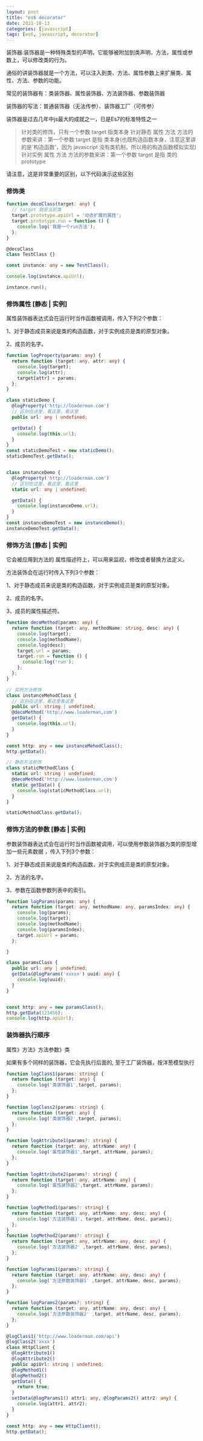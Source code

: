 ```yaml
---
layout: post
title: "es6 decorator"
date: 2021-10-13
categories: [javascript]
tags: [es6, javascript, decorator]
---
```


装饰器:装饰器是一种特殊类型的声明，它能够被附加到类声明，方法，属性或参数上，可以修改类的行为。

通俗的讲装饰器就是一个方法，可以注入到类、方法、属性参数上来扩展类、属性、方法、参数的功能。

常见的装饰器有：类装饰器、属性装饰器、方法装饰器、参数装饰器

装饰器的写法：普通装饰器（无法传参）、装饰器工厂（可传参）

装饰器是过去几年中js最大的成就之一，已是Es7的标准特性之一

> 针对类的修饰，只有一个参数 target 指类本身
> 针对静态 属性 方法 方法的参数来讲：第一个参数 target 是指 类本身(也既构造函数本身，注意这里讲的是'构造函数'，因为 javascript 没有类机制，所以用的构造函数模拟实现)
> 针对实例 属性 方法 方法的参数来讲：第一个参数 target 是指 类的 prototype

请注意，这是非常重要的区别，以下代码演示这些区别

### 修饰类
```ts
function decoClass(target: any) {
  // target 就是当前类
  target.prototype.apiUrl = '动态扩展的属性';
  target.prototype.run = function () {
    console.log('我是一个run方法');
  };
}

@decoClass
class TestClass {}

const instance: any = new TestClass();

console.log(instance.apiUrl);

instance.run();
```

### 修饰属性 [静态 | 实例]
属性装饰器表达式会在运行时当作函数被调用，传入下列2个参数：

1、对于静态成员来说是类的构造函数，对于实例成员是类的原型对象。

2、成员的名字。
```ts
function logProperty(params: any) {
  return function (target: any, attr: any) {
    console.log(target);
    console.log(attr);
    target[attr] = params;
  };
}

class staticDemo {
  @logProperty('http://loaderman.com')
  // 区别在这里，看这里，看这里
  public url: any | undefined;

  getData() {
    console.log(this.url);
  }
}
const staticDemoTest = new staticDemo();
staticDemoTest.getData();


class instanceDemo {
  @logProperty('http://loaderman.com')
  // 区别在这里，看这里，看这里
  static url: any | undefined;

  getData() {
    console.log(instanceDemo.url);
  }
}
const instanceDemoTest = new instanceDemo();
instanceDemoTest.getData();
```

### 修饰方法 [静态 | 实例]
它会被应用到方法的 属性描述符上，可以用来监视，修改或者替换方法定义。

方法装饰会在运行时传入下列3个参数：

1、对于静态成员来说是类的构造函数，对于实例成员是类的原型对象。

2、成员的名字。

3、成员的属性描述符。
```ts
function decoMethod(params: any) {
  return function (target: any, methodName: string, desc: any) {
    console.log(target);
    console.log(methodName);
    console.log(desc);
    target.url = params;
    target.run = function () {
      console.log('run');
    };
  };
}

// 实例方法修饰
class instanceMehodClass {
  // 区别在这里，看这里看这里
  public url: string | undefined;
  @decoMethod('http://www.loaderman,com')
  getData() {
    console.log(this.url);
  }
}

const http: any = new instanceMehodClass();
http.getData();

// 静态方法修饰
class staticMethodClass {
  static url: string | undefined;
  @decoMethod('http://www.loaderman,com')
  static getData() {
    console.log(staticMethodClass.url);
  }
}

staticMethodClass.getData();
```

### 修饰方法的参数 [静态 | 实例]
参数装饰器表达式会在运行时当作函数被调用，可以使用参数装饰器为类的原型增加一些元素数据 ，传入下列3个参数：

1、对于静态成员来说是类的构造函数，对于实例成员是类的原型对象。

2、方法的名字。

3、参数在函数参数列表中的索引。
```ts
function logParams(params: any) {
  return function (target: any, methodName: any, paramsIndex: any) {
    console.log(params);
    console.log(target);
    console.log(methodName);
    console.log(paramsIndex);
    target.apiUrl = params;
  };

}

class paramsClass {
  public url: any | undefined;
  getData(@logParams('xxxxx') uuid: any) {
    console.log(uuid);
  }
}


const http: any = new paramsClass();
http.getData(123456);
console.log(http.apiUrl);
```



### 装饰器执行顺序
属性》方法》方法参数》类

如果有多个同样的装饰器，它会先执行后面的, 至于工厂装饰器，按洋葱模型执行
```ts
function logClass1(params: string) {
  return function (target: any) {
    console.log('类装饰器1',target, params);
  };
}

function logClass2(params: string) {
  return function (target: any) {
    console.log('类装饰器2',target, params);
  };
}

function logAttribute1(params?: string) {
  return function (target: any, attrName: any) {
    console.log('属性装饰器1',target, attrName, params);
  };
}

function logAttribute2(params?: string) {
  return function (target: any, attrName: any) {
    console.log('属性装饰器2',target, attrName, params);
  };
}

function logMethod1(params?: string) {
  return function (target: any, attrName: any, desc: any) {
    console.log('方法装饰器1', target, attrName, desc, params);
  };
}
function logMethod2(params?: string) {
  return function (target: any, attrName: any, desc: any) {
    console.log('方法装饰器2' ,target, attrName, desc, params);
  };
}

function logParams1(params?: string) {
  return function (target: any, attrName: any, desc: any) {
    console.log('方法参数装饰器1' ,target, attrName, desc, params);
  };
}

function logParams2(params?: string) {
  return function (target: any, attrName: any, desc: any) {
    console.log('方法参数装饰器2' ,target, attrName, desc, params);
  };
}

@logClass1('http://www.loaderman.com/api')
@logClass2('xxxx')
class HttpClient {
  @logAttribute1()
  @logAttribute2()
  public apiUrl: string | undefined;
  @logMethod1()
  @logMethod2()
  getData() {
    return true;
  }
  setData(@logParams1() attr1: any, @logParams2() attr2: any) {
    console.log(attr1, attr2);
  }
}

const http: any = new HttpClient();
http.getData();
```